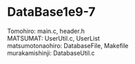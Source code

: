 # DataBase1e9-7
Tomohiro: main.c, header.h  
MATSUMAT: UserUtil.c, UserList  
matsumotonaohiro: DatabaseFile, Makefile  
murakamishinji: DatabaseUtil.c  